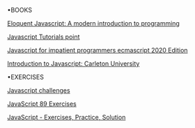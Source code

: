 •BOOKS


<a href="https://eloquentjavascript.net/Eloquent_JavaScript.pdf">Eloquent Javascript: A modern introduction to programming</a>

<a href="https://www.tutorialspoint.com/javascript/javascript_tutorial.pdf">Javascript Tutorials point</a>

<a href="https://exploringjs.com/impatient-js/downloads/impatient-js-preview-book.pdf">Javascript for impatient programmers ecmascript 2020 Edition</a>

<a href="http://cglab.ca/~morin/teaching/2405/notes/javascript1.pdf">Introduction to Javascript: Carleton University</a>




•EXERCISES

<a href="https://edabit.com/challenges/javascript">Javascript challenges</a>

<a href="http://www.asmarterwaytolearn.com/js/index-of-exercises.html">JavaScript 89 Exercises</a>

<a href="https://www.w3resource.com/javascript-exercises/">JavaScript - Exercises, Practice, Solution</a>







